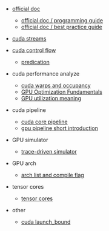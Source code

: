 * [official doc](https://docs.nvidia.com/cuda/)
  * [official doc / programming guide](https://docs.nvidia.com/cuda/cuda-c-programming-guide/index.html)
  * [official doc / best practice guide](https://docs.nvidia.com/cuda/cuda-c-best-practices-guide/index.html)
  
* [cuda streams](https://developer.download.nvidia.com/CUDA/training/StreamsAndConcurrencyWebinar.pdf)

* [cuda control flow](https://stackoverflow.com/questions/30288669/branch-and-predicated-instructions)
  * [predication](https://www.zhihu.com/question/317616063/answer/1664448192)

* cuda performance analyze
  * [cuda warps and occupancy](https://on-demand.gputechconf.com/gtc-express/2011/presentations/cuda_webinars_WarpsAndOccupancy.pdf)
  * [GPU Optimization Fundamentals](https://www.olcf.ornl.gov/wp-content/uploads/2013/02/GPU_Opt_Fund-CW1.pdf)
  * [GPU utilization meaning](https://itectec.com/superuser/how-to-determine-number-of-gpu-cores-being-utilized-for-a-process/)

* cuda pipeline
  * [cuda core pipeline](https://stackoverflow.com/questions/16692572/cuda-core-pipeline)
  * [gpu pipeline short introduction](https://zhuanlan.zhihu.com/p/109574885)

* GPU simulator
  * [trace-driven simulator](https://stackoverflow.com/questions/64207724/how-does-trace-inputs-provided-to-trace-driven-simulators-look-like)

* GPU arch
  * [arch list and compile flag](https://arnon.dk/matching-sm-architectures-arch-and-gencode-for-various-nvidia-cards/)

* tensor cores
  * [tensor cores](https://developer.nvidia.com/blog/programming-tensor-cores-cuda-9/) 

* other
  * [cuda launch_bound](https://stackoverflow.com/questions/44704506/limiting-register-usage-in-cuda-launch-bounds-vs-maxrregcount)
